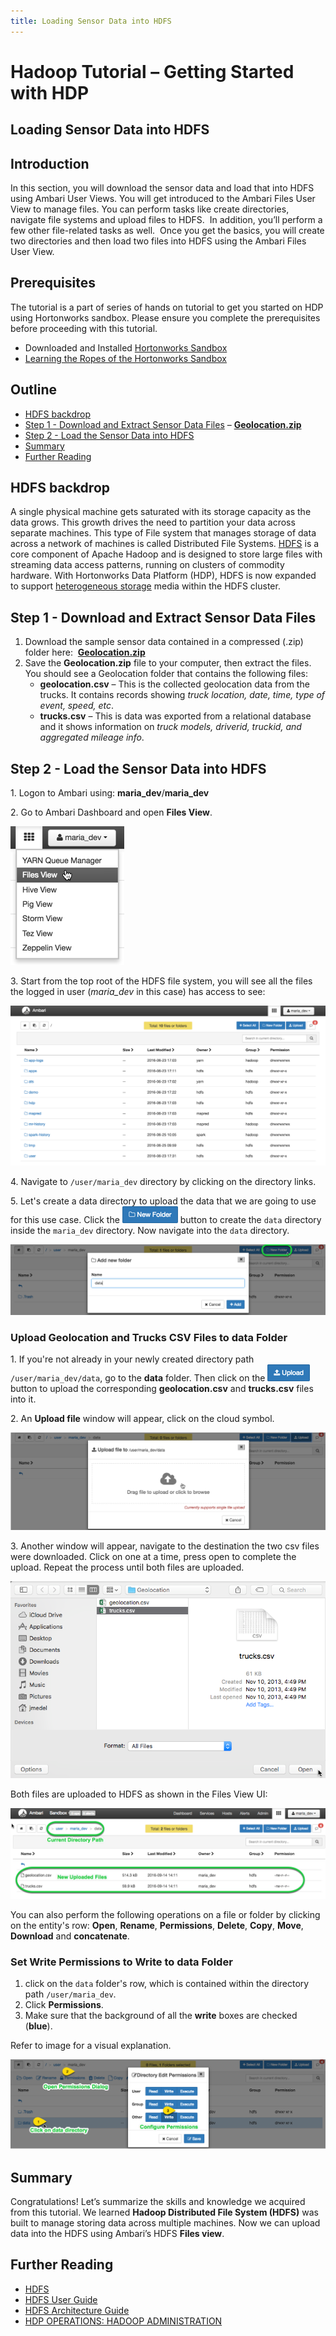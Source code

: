 ```yaml
---
title: Loading Sensor Data into HDFS
---
```


# Hadoop Tutorial – Getting Started with HDP

## Loading Sensor Data into HDFS

## Introduction

In this section, you will download the sensor data and load that into HDFS using Ambari User Views. You will get introduced to the Ambari Files User View to manage files. You can perform tasks like create directories, navigate file systems and upload files to HDFS.  In addition, you’ll perform a few other file-related tasks as well.  Once you get the basics, you will create two directories and then load two files into HDFS using the Ambari Files User View.

## Prerequisites

The tutorial is a part of series of hands on tutorial to get you started on HDP using Hortonworks sandbox. Please ensure you complete the prerequisites before proceeding with this tutorial.

-   Downloaded and Installed [Hortonworks Sandbox](https://hortonworks.com/downloads/#sandbox)
-   [Learning the Ropes of the Hortonworks Sandbox](https://hortonworks.com/tutorial/learning-the-ropes-of-the-hortonworks-sandbox/)

## Outline

-   [HDFS backdrop](#hdfs-backdrop)
-   [Step 1 - Download and Extract Sensor Data Files](#step1.1) – [**Geolocation.zip**](https://app.box.com/HadoopCrashCourseData)
-   [Step 2 - Load the Sensor Data into HDFS](#step1.2)
-   [Summary](#summary-lab1)
-   [Further Reading](#further-reading)


## HDFS backdrop <a id="hdfs-backdrop"></a>

A single physical machine gets saturated with its storage capacity as the data grows. This growth drives the need to partition your data across separate machines. This type of File system that manages storage of data across a network of machines is called Distributed File Systems. [HDFS](https://hortonworks.com/blog/thinking-about-the-hdfs-vs-other-storage-technologies/) is a core component of Apache Hadoop and is designed to store large files with streaming data access patterns, running on clusters of commodity hardware. With Hortonworks Data Platform (HDP), HDFS is now expanded to support [heterogeneous storage](https://hortonworks.com/blog/heterogeneous-storage-policies-hdp-2-2/) media within the HDFS cluster.

## Step 1 - Download and Extract Sensor Data Files <a id="step1.1"></a>

1.  Download the sample sensor data contained in a compressed (.zip) folder here:  [**Geolocation.zip**](https://app.box.com/HadoopCrashCourseData)
2.  Save the **Geolocation.zip** file to your computer, then extract the files. You should see a Geolocation folder that contains the following files:
    -   **geolocation.csv** – This is the collected geolocation data from the trucks. It contains records showing _truck location, date, time, type of event, speed, etc_.
    -   **trucks.csv** – This is data was exported from a relational database and it shows information on _truck models, driverid, truckid, and aggregated mileage info_.

## Step 2 - Load the Sensor Data into HDFS <a id="step1.2"></a>

1\.   Logon to Ambari using: **maria_dev**/**maria_dev**

2\.   Go to Ambari Dashboard and open **Files View**.

![Screen Shot 2015-07-21 at 10.17.21 AM](assets/files_view_lab1.png)

3\.  Start from the top root of the HDFS file system, you will see all the files the logged in user (_maria_dev_ in this case) has access to see:

![Lab2_2](assets/root_files_view_folder_lab1.png)

4\. Navigate to `/user/maria_dev` directory by clicking on the directory links.

5\.  Let's create a data directory to upload the data that we are going to use for this use case.  Click the ![Lab2_3](assets/new_folder_icon_lab1.png) button to create the `data` directory inside the `maria_dev` directory. Now navigate into the `data` directory.

![add_new_folder_data_lab1](assets/add_new_folder_data_lab1.png)

### Upload Geolocation and Trucks CSV Files to data Folder

1\.   If you're not already in your newly created directory path `/user/maria_dev/data`, go to the **data** folder. Then  click on the ![upload_icon_lab1](assets/upload_icon_lab1.png) button to upload the corresponding **geolocation.csv** and **trucks.csv** files into it.

2\. An **Upload file** window will appear, click on the cloud symbol.

![upload_file_lab1](assets/upload_file_lab1.png)

3\. Another window will appear, navigate to the destination the two csv files were downloaded. Click on one at a time, press open to complete the upload. Repeat the process until both files are uploaded.

![upload_file_window_lab1](assets/upload_file_window_lab1.png)

Both files are uploaded to HDFS as shown in the Files View UI:

![uploaded_files_lab1](assets/uploaded_files_lab1.png)

You can also perform the following operations on a file or folder by clicking on the entity's row: **Open**, **Rename**, **Permissions**, **Delete**, **Copy**, **Move**, **Download** and **concatenate**.

### Set Write Permissions to Write to data Folder

1.  click on the `data` folder's row, which is contained within the directory path `/user/maria_dev`.
2.  Click **Permissions**.
3.  Make sure that the background of all the **write** boxes are checked (**blue**).

Refer to image for a visual explanation.

![edit_permissions_lab1](assets/edit_permissions_lab1.png)

## Summary <a id="summary-lab1"></a>

Congratulations! Let’s summarize the skills and knowledge we acquired from this tutorial. We learned **Hadoop Distributed File System (HDFS)** was built to manage storing data across multiple machines. Now we can upload data into the HDFS using Ambari’s HDFS **Files view**.


## Further Reading
-   [HDFS](https://hortonworks.com/hadoop/hdfs/)
-   [HDFS User Guide](https://hadoop.apache.org/docs/stable/hadoop-project-dist/hadoop-hdfs/HdfsUserGuide.html)
-   [HDFS Architecture Guide](https://hadoop.apache.org/docs/r1.0.4/hdfs_design.html)
-   [HDP OPERATIONS: HADOOP ADMINISTRATION](https://hortonworks.com/training/class/hdp-operations-hadoop-administration-fundamentals/)
